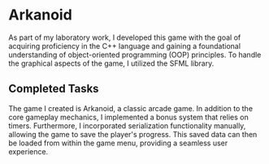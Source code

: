 # Arkanoid 

As part of my laboratory work, I developed this game with the goal of acquiring proficiency in the C++ 
language and gaining a foundational understanding of object-oriented programming (OOP) principles. 
To handle the graphical aspects of the game, I utilized the SFML library.

## Completed Tasks 

The game I created is Arkanoid, a classic arcade game. In addition to the core gameplay mechanics, 
I implemented a bonus system that relies on timers. Furthermore, 
I incorporated serialization functionality manually, allowing the game to save the player's progress. 
This saved data can then be loaded from within the game menu, providing a seamless user experience.
